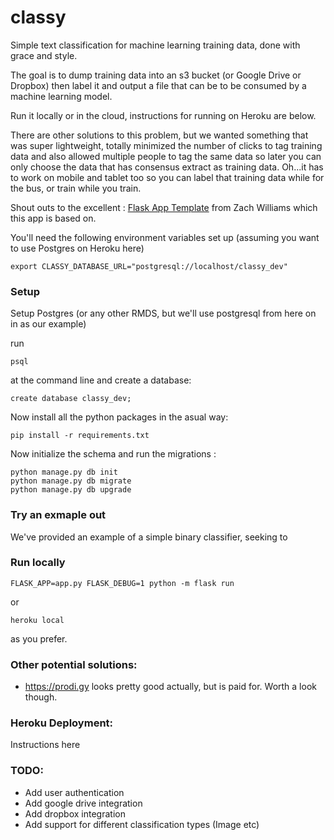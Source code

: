 # classy
Simple text classification for machine learning training data, done with grace and style.

The goal is to dump training data into an s3 bucket (or Google Drive or Dropbox) then label it and output a file that can be to be consumed by a machine learning model.

Run it locally or in the cloud, instructions for running on Heroku are below.

There are other solutions to this problem, but we wanted something that was super lightweight, totally minimized the number of clicks to tag training data and also allowed multiple people to tag the same data so later you can only choose the data that has consensus extract as training data. Oh...it has to work on mobile and tablet too so you can label that training data while for the bus, or train while you train.  

Shout outs to the excellent : [Flask App Template](github.com/zachwill/flask_heroku) from Zach Williams which this app is based on.

You'll need the following environment variables set up (assuming you want to use Postgres on Heroku here)
```
export CLASSY_DATABASE_URL="postgresql://localhost/classy_dev"
```
### Setup

Setup Postgres (or any other RMDS, but we'll use postgresql from here on in as our example)

run
```
psql
```

at the command line and create a database:

```
create database classy_dev;
```

Now install all the python packages in the asual way:
```
pip install -r requirements.txt
```

Now initialize the schema and run the migrations
:
```
python manage.py db init
python manage.py db migrate
python manage.py db upgrade
```

### Try an exmaple out

We've provided an example of a simple binary classifier, seeking to

### Run locally

```
FLASK_APP=app.py FLASK_DEBUG=1 python -m flask run
```

or

```
heroku local
```
as you prefer.

### Other potential solutions:
- https://prodi.gy looks pretty good actually, but is paid for. Worth a look though.

### Heroku Deployment:
Instructions here

### TODO:
- Add user authentication
- Add google drive integration
- Add dropbox integration
- Add support for different classification types (Image etc)
